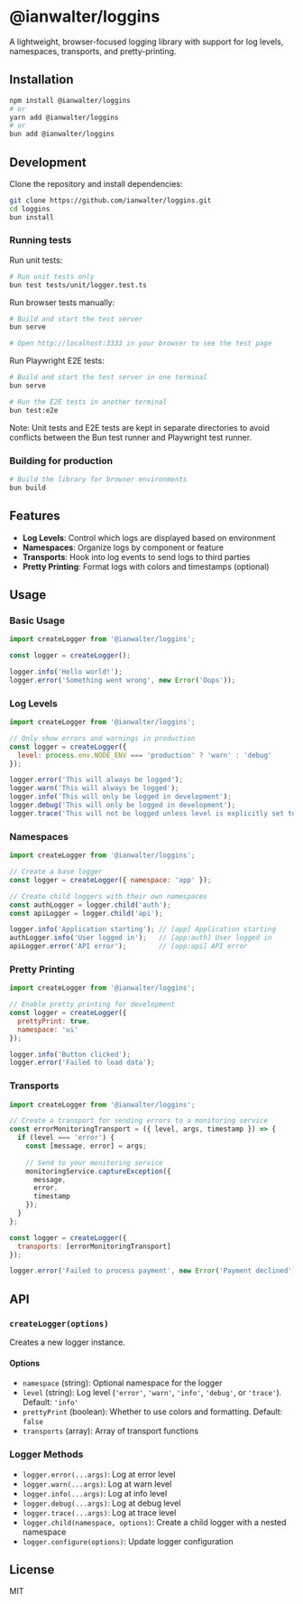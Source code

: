 # @ianwalter/loggins

A lightweight, browser-focused logging library with support for log levels, namespaces, transports, and pretty-printing.

## Installation

```bash
npm install @ianwalter/loggins
# or
yarn add @ianwalter/loggins
# or
bun add @ianwalter/loggins
```

## Development

Clone the repository and install dependencies:

```bash
git clone https://github.com/ianwalter/loggins.git
cd loggins
bun install
```

### Running tests

Run unit tests:

```bash
# Run unit tests only
bun test tests/unit/logger.test.ts
```

Run browser tests manually:

```bash
# Build and start the test server
bun serve

# Open http://localhost:3333 in your browser to see the test page
```

Run Playwright E2E tests:

```bash
# Build and start the test server in one terminal
bun serve

# Run the E2E tests in another terminal
bun test:e2e
```

Note: Unit tests and E2E tests are kept in separate directories to avoid conflicts between the Bun test runner and Playwright test runner.

### Building for production

```bash
# Build the library for browser environments
bun build
```

## Features

- **Log Levels**: Control which logs are displayed based on environment
- **Namespaces**: Organize logs by component or feature
- **Transports**: Hook into log events to send logs to third parties
- **Pretty Printing**: Format logs with colors and timestamps (optional)

## Usage

### Basic Usage

```js
import createLogger from '@ianwalter/loggins';

const logger = createLogger();

logger.info('Hello world!');
logger.error('Something went wrong', new Error('Oops'));
```

### Log Levels

```js
import createLogger from '@ianwalter/loggins';

// Only show errors and warnings in production
const logger = createLogger({ 
  level: process.env.NODE_ENV === 'production' ? 'warn' : 'debug'
});

logger.error('This will always be logged');
logger.warn('This will always be logged');
logger.info('This will only be logged in development');
logger.debug('This will only be logged in development');
logger.trace('This will not be logged unless level is explicitly set to trace');
```

### Namespaces

```js
import createLogger from '@ianwalter/loggins';

// Create a base logger
const logger = createLogger({ namespace: 'app' });

// Create child loggers with their own namespaces
const authLogger = logger.child('auth');
const apiLogger = logger.child('api');

logger.info('Application starting'); // [app] Application starting
authLogger.info('User logged in');   // [app:auth] User logged in
apiLogger.error('API error');        // [app:api] API error
```

### Pretty Printing

```js
import createLogger from '@ianwalter/loggins';

// Enable pretty printing for development
const logger = createLogger({ 
  prettyPrint: true,
  namespace: 'ui'
});

logger.info('Button clicked');
logger.error('Failed to load data');
```

### Transports

```js
import createLogger from '@ianwalter/loggins';

// Create a transport for sending errors to a monitoring service
const errorMonitoringTransport = ({ level, args, timestamp }) => {
  if (level === 'error') {
    const [message, error] = args;
    
    // Send to your monitoring service
    monitoringService.captureException({
      message,
      error,
      timestamp
    });
  }
};

const logger = createLogger({
  transports: [errorMonitoringTransport]
});

logger.error('Failed to process payment', new Error('Payment declined'));
```

## API

### `createLogger(options)`

Creates a new logger instance.

#### Options

- `namespace` (string): Optional namespace for the logger
- `level` (string): Log level (`'error'`, `'warn'`, `'info'`, `'debug'`, or `'trace'`). Default: `'info'`
- `prettyPrint` (boolean): Whether to use colors and formatting. Default: `false`
- `transports` (array): Array of transport functions

### Logger Methods

- `logger.error(...args)`: Log at error level
- `logger.warn(...args)`: Log at warn level
- `logger.info(...args)`: Log at info level
- `logger.debug(...args)`: Log at debug level
- `logger.trace(...args)`: Log at trace level
- `logger.child(namespace, options)`: Create a child logger with a nested namespace
- `logger.configure(options)`: Update logger configuration

## License

MIT